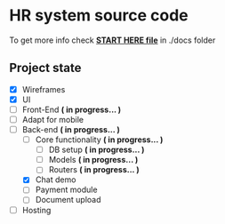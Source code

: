 # HR system source code

To get more info check **[START HERE file](./src/docs/START_HERE.md)** in ./docs folder

## Project state
* [x] Wireframes
* [x] UI 
* [ ] Front-End **( in progress... )**
* [ ] Adapt for mobile 
* [ ] Back-end **( in progress... )**
    * [ ] Core functionality **( in progress... )**
        * [ ] DB setup **( in progress... )**
        * [ ] Models **( in progress... )**
        * [ ] Routers **( in progress... )**
    * [x] Chat demo
    * [ ] Payment module
    * [ ] Document upload
* [ ] Hosting
